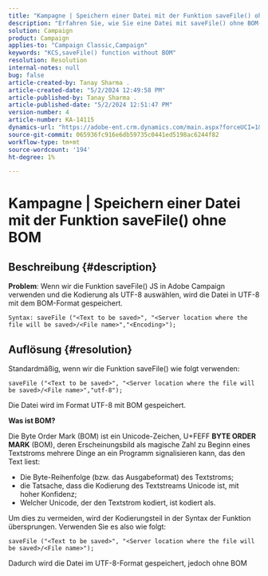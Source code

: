 ```yaml
---
title: "Kampagne | Speichern einer Datei mit der Funktion saveFile() ohne BOM"
description: "Erfahren Sie, wie Sie eine Datei mit saveFile() ohne BOM-Format speichern."
solution: Campaign
product: Campaign
applies-to: "Campaign Classic,Campaign"
keywords: "KCS,saveFile() function without BOM"
resolution: Resolution
internal-notes: null
bug: false
article-created-by: Tanay Sharma .
article-created-date: "5/2/2024 12:49:58 PM"
article-published-by: Tanay Sharma .
article-published-date: "5/2/2024 12:51:47 PM"
version-number: 4
article-number: KA-14115
dynamics-url: "https://adobe-ent.crm.dynamics.com/main.aspx?forceUCI=1&pagetype=entityrecord&etn=knowledgearticle&id=6dcb1778-8208-ef11-9f8a-6045bd026dc7"
source-git-commit: 065936fc916e6db59735c0441ed5198ac6244f82
workflow-type: tm+mt
source-wordcount: '194'
ht-degree: 1%

---
```


# Kampagne | Speichern einer Datei mit der Funktion saveFile() ohne BOM

## Beschreibung {#description}


<b>Problem</b>: Wenn wir die Funktion saveFile() JS in Adobe Campaign verwenden und die Kodierung als UTF-8 auswählen, wird die Datei in UTF-8 mit dem BOM-Format gespeichert.


```
Syntax: saveFile ("<Text to be saved>", "<Server location where the file will be saved>/<File name>","<Encoding>");
```



## Auflösung {#resolution}


Standardmäßig, wenn wir die Funktion saveFile() wie folgt verwenden:


```
saveFile ("<Text to be saved>", "<Server location where the file will be saved>/<File name>","utf-8");
```


Die Datei wird im Format UTF-8 mit BOM gespeichert.

<b>Was ist BOM? </b>

Die Byte Order Mark (BOM) ist ein Unicode-Zeichen, U+FEFF <b>BYTE ORDER MARK</b> (BOM), deren Erscheinungsbild als magische Zahl zu Beginn eines Textstroms mehrere Dinge an ein Programm signalisieren kann, das den Text liest:

- Die Byte-Reihenfolge (bzw. das Ausgabeformat) des Textstroms;
- die Tatsache, dass die Kodierung des Textstreams Unicode ist, mit hoher Konfidenz;
- Welcher Unicode, der den Textstrom kodiert, ist kodiert als.


Um dies zu vermeiden, wird der Kodierungsteil in der Syntax der Funktion übersprungen. Verwenden Sie es also wie folgt:


```
saveFile ("<Text to be saved>", "<Server location where the file will be saved>/<File name>");
```


Dadurch wird die Datei im UTF-8-Format gespeichert, jedoch ohne BOM
